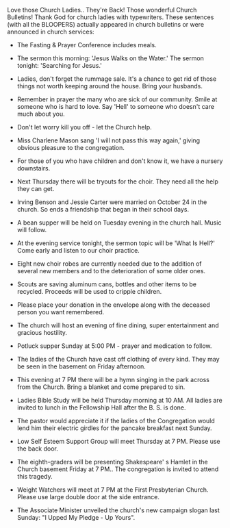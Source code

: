 <div id="wikitext">

<span id="excerpt"></span> Love those Church Ladies.. They're Back!
Those wonderful Church Bulletins! Thank God for church ladies with
typewriters. These sentences (with all the BLOOPERS) actually appeared
in church bulletins or were announced in church services: <span
id="excerptend"></span>

<div class="vspace">

</div>

-   The Fasting & Prayer Conference includes meals.
    <div class="vspace">

    </div>

-   The sermon this morning: 'Jesus Walks on the Water.' The sermon
    tonight: 'Searching for Jesus.'
    <div class="vspace">

    </div>

-   Ladies, don't forget the rummage sale. It's a chance to get rid of
    those things not worth keeping around the house. Bring your
    husbands.
    <div class="vspace">

    </div>

-   Remember in prayer the many who are sick of our community. Smile at
    someone who is hard to love. Say 'Hell' to someone who doesn't care
    much about you.
    <div class="vspace">

    </div>

-   Don't let worry kill you off - let the Church help.
    <div class="vspace">

    </div>

-   Miss Charlene Mason sang 'I will not pass this way again,' giving
    obvious pleasure to the congregation.
    <div class="vspace">

    </div>

-   For those of you who have children and don't know it, we have a
    nursery downstairs.
    <div class="vspace">

    </div>

-   Next Thursday there will be tryouts for the choir. They need all the
    help they can get.
    <div class="vspace">

    </div>

-   Irving Benson and Jessie Carter were married on October 24 in the
    church. So ends a friendship that began in their school days.
    <div class="vspace">

    </div>

-   A bean supper will be held on Tuesday evening in the church hall.
    Music will follow.
    <div class="vspace">

    </div>

-   At the evening service tonight, the sermon topic will be 'What Is
    Hell?' Come early and listen to our choir practice.
    <div class="vspace">

    </div>

-   Eight new choir robes are currently needed due to the addition of
    several new members and to the deterioration of some older ones.
    <div class="vspace">

    </div>

-   Scouts are saving aluminum cans, bottles and other items to be
    recycled. Proceeds will be used to cripple children.
    <div class="vspace">

    </div>

-   Please place your donation in the envelope along with the deceased
    person you want remembered.
    <div class="vspace">

    </div>

-   The church will host an evening of fine dining, super entertainment
    and gracious hostility.
    <div class="vspace">

    </div>

-   Potluck supper Sunday at 5:00 PM - prayer and medication to follow.
    <div class="vspace">

    </div>

-   The ladies of the Church have cast off clothing of every kind. They
    may be seen in the basement on Friday afternoon.
    <div class="vspace">

    </div>

-   This evening at 7 PM there will be a hymn singing in the park across
    from the Church. Bring a blanket and come prepared to sin.
    <div class="vspace">

    </div>

-   Ladies Bible Study will be held Thursday morning at 10 AM. All
    ladies are invited to lunch in the Fellowship Hall after the B. S.
    is done.
    <div class="vspace">

    </div>

-   The pastor would appreciate it if the ladies of the Congregation
    would lend him their electric girdles for the pancake breakfast next
    Sunday.
    <div class="vspace">

    </div>

-   Low Self Esteem Support Group will meet Thursday at 7 PM. Please use
    the back door.
    <div class="vspace">

    </div>

-   The eighth-graders will be presenting Shakespeare' s Hamlet in the
    Church basement Friday at 7 PM.. The congregation is invited to
    attend this tragedy.
    <div class="vspace">

    </div>

-   Weight Watchers will meet at 7 PM at the First Presbyterian Church.
    Please use large double door at the side entrance.
    <div class="vspace">

    </div>

-   The Associate Minister unveiled the church's new campaign slogan
    last Sunday: "I Upped My Pledge - Up Yours".

<div class="vspace">

</div>

<div style="display: none;">

Keep metadata at end of page

Summary:A collection of items from church bulletins -- love those church
ladies! Parent:(Main.)<span
class="wikiword">[HumourousStuff](http://wiki.tamouse.org?n=Main.HumourousStuff?action=print)</span>
<span
class="wikiword">[IncludeMe](http://wiki.tamouse.org?n=Main.IncludeMe?action=edit)[?](http://wiki.tamouse.org?n=Main.IncludeMe?action=edit)</span>:[Main.HumouroursStuff](http://wiki.tamouse.org?n=Main.HumouroursStuff?action=edit)[?](http://wiki.tamouse.org?n=Main.HumouroursStuff?action=edit)
Categories:[Articles](http://wiki.tamouse.org?n=Category.Articles) Tags:
church, church bulletin

</div>

</div>
